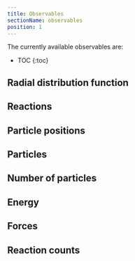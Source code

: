 ```yaml
---
title: Observables
sectionName: observables
position: 1
---
```


The currently available observables are:
* TOC
{:toc}

## Radial distribution function

## Reactions

## Particle positions

## Particles

## Number of particles

## Energy

## Forces

## Reaction counts
